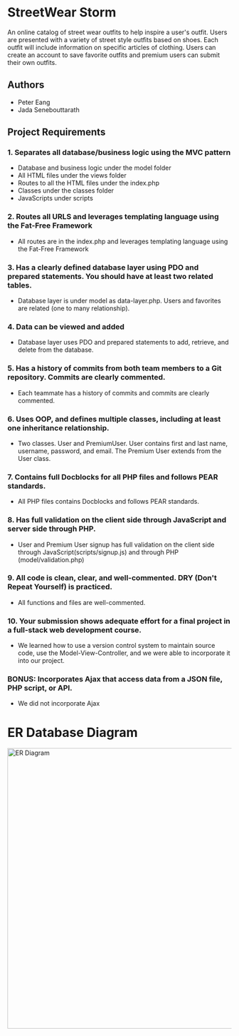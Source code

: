 # StreetWear Storm
An online catalog of street wear outfits to help inspire a user's outfit.
Users are presented with a variety of street style outfits based on shoes.
Each outfit will include information on specific articles of clothing.
Users can create an account to save favorite outfits and premium users can submit their own outfits.

## Authors
* Peter Eang
* Jada Senebouttarath

## Project Requirements
### 1. Separates all database/business logic using the MVC pattern
* Database and business logic under the model folder
* All HTML files under the views folder
* Routes to all the HTML files under the index.php
* Classes under the classes folder
* JavaScripts under scripts

### 2. Routes all URLS and leverages templating language using the Fat-Free Framework
* All routes are in the index.php and leverages templating language using the Fat-Free Framework

### 3. Has a clearly defined database layer using PDO and prepared statements. You should have at least two related tables.
* Database layer is under model as data-layer.php. Users and favorites are related (one to many relationship).

### 4. Data can be viewed and added
* Database layer uses PDO and prepared statements to add, retrieve, and delete from the database.

### 5. Has a history of commits from both team members to a Git repository. Commits are clearly commented.
* Each teammate has a history of commits and commits are clearly commented.

### 6. Uses OOP, and defines multiple classes, including at least one inheritance relationship.
* Two classes. User and PremiumUser. User contains first and last name, username, password, and email. The Premium User
  extends from the User class.

### 7. Contains full Docblocks for all PHP files and follows PEAR standards.
* All PHP files contains Docblocks and follows PEAR standards.

### 8. Has full validation on the client side through JavaScript and server side through PHP.
* User and Premium User signup has full validation on the client side through JavaScript(scripts/signup.js)  and
  through PHP (model/validation.php)

### 9. All code is clean, clear, and well-commented. DRY (Don't Repeat Yourself) is practiced.
* All functions and files are well-commented.

### 10. Your submission shows adequate effort for a final project in a full-stack web development course.
* We learned how to use a version control system to maintain source code, use the Model-View-Controller, and we
  were able to incorporate it into our project.

### BONUS: Incorporates Ajax that access data from a JSON file, PHP script, or API.
* We did not incorporate Ajax

# ER Database Diagram
<img width="629" alt="ER Diagram" src="https://user-images.githubusercontent.com/71622645/121985488-ab966900-cd49-11eb-8b6e-708001864265.png">

